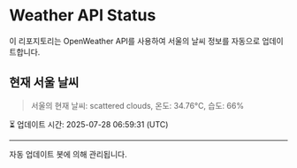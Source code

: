 
# Weather API Status

이 리포지토리는 OpenWeather API를 사용하여 서울의 날씨 정보를 자동으로 업데이트합니다.

## 현재 서울 날씨
> 서울의 현재 날씨: scattered clouds, 온도: 34.76°C, 습도: 66%

⏳ 업데이트 시간: 2025-07-28 06:59:31 (UTC)

---
자동 업데이트 봇에 의해 관리됩니다.
